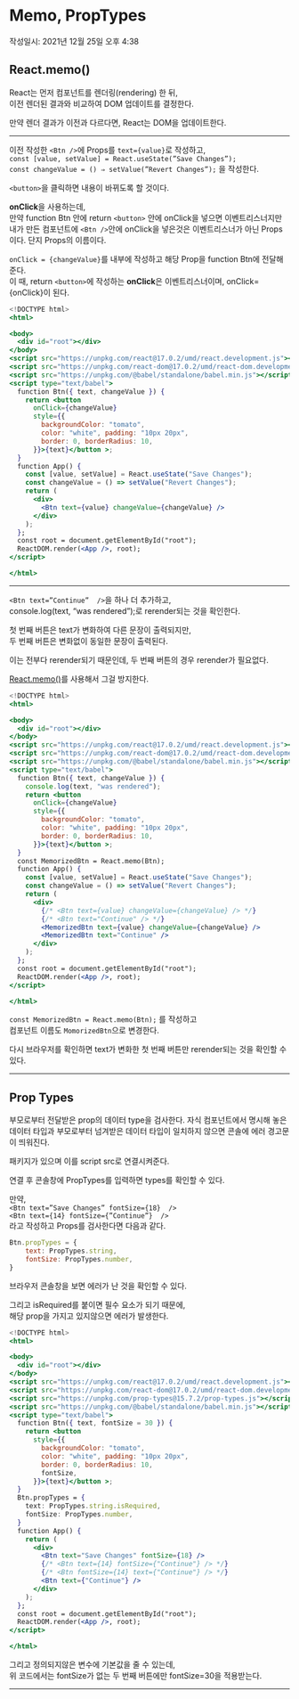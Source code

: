 # Memo, PropTypes
작성일시: 2021년 12월 25일 오후 4:38

## React.memo()

React는 먼저 컴포넌트를 렌더링(rendering) 한 뒤,<br/> 이전 렌더된 결과와 비교하여 DOM 업데이트를 결정한다.

만약 렌더 결과가 이전과 다르다면, React는 DOM을 업데이트한다.

---

이전 작성한 `<Btn />`에 Props를 `text={value}`로 작성하고,<br/>
`const [value, setValue] = React.useState(”Save Changes”);`<br/>
`const changeValue = () ⇒ setValue(”Revert Changes”);`
을 작성한다.

`<button>`을 클릭하면 내용이 바뀌도록 할 것이다.

**onClick**을 사용하는데,<br/>
만약 function Btn 안에 return `<button>` 안에 onClick을 넣으면 이벤트리스너지만<br/>
내가 만든 컴포넌트에 `<Btn />`안에 onClick을 넣은것은 이벤트리스너가 아닌 Props 이다. 단지 Props의 이름이다.

`onClick = {changeValue}`를 내부에 작성하고 해당 Prop을 function Btn에 전달해준다.<br/>
이 때, return `<button>`에 작성하는 **onClick**은 이벤트리스너이며,
onClick={onClick}이 된다.

```jsx
<!DOCTYPE html>
<html>

<body>
  <div id="root"></div>
</body>
<script src="https://unpkg.com/react@17.0.2/umd/react.development.js"></script>
<script src="https://unpkg.com/react-dom@17.0.2/umd/react-dom.development.js"></script>
<script src="https://unpkg.com/@babel/standalone/babel.min.js"></script>
<script type="text/babel">
  function Btn({ text, changeValue }) {
    return <button
      onClick={changeValue}
      style={{
        backgroundColor: "tomato",
        color: "white", padding: "10px 20px",
        border: 0, borderRadius: 10,
      }}>{text}</button >;
  }
  function App() {
    const [value, setValue] = React.useState("Save Changes");
    const changeValue = () => setValue("Revert Changes");
    return (
      <div>
        <Btn text={value} changeValue={changeValue} />
      </div>
    );
  };
  const root = document.getElementById("root");
  ReactDOM.render(<App />, root);
</script>

</html>
```

---

`<Btn text=”Continue”  />`을 하나 더 추가하고,<br/>
console.log(text, “was rendered”);로 rerender되는 것을 확인한다.

첫 번째 버튼은 text가 변화하여 다른 문장이 출력되지만,<br/>
두 번째 버튼은 변화없이 동일한 문장이 출력된다.

이는 전부다 rerender되기 때문인데, 두 번째 버튼의 경우 rerender가 필요없다.

<u>React.memo()</u>를 사용해서 그걸 방지한다.

```jsx
<!DOCTYPE html>
<html>

<body>
  <div id="root"></div>
</body>
<script src="https://unpkg.com/react@17.0.2/umd/react.development.js"></script>
<script src="https://unpkg.com/react-dom@17.0.2/umd/react-dom.development.js"></script>
<script src="https://unpkg.com/@babel/standalone/babel.min.js"></script>
<script type="text/babel">
  function Btn({ text, changeValue }) {
    console.log(text, "was rendered");
    return <button
      onClick={changeValue}
      style={{
        backgroundColor: "tomato",
        color: "white", padding: "10px 20px",
        border: 0, borderRadius: 10,
      }}>{text}</button >;
  }
  const MemorizedBtn = React.memo(Btn);
  function App() {
    const [value, setValue] = React.useState("Save Changes");
    const changeValue = () => setValue("Revert Changes");
    return (
      <div>
        {/* <Btn text={value} changeValue={changeValue} /> */}
        {/* <Btn text="Continue" /> */}
        <MemorizedBtn text={value} changeValue={changeValue} />
        <MemorizedBtn text="Continue" />
      </div>
    );
  };
  const root = document.getElementById("root");
  ReactDOM.render(<App />, root);
</script>

</html>
```

`const MemorizedBtn = React.memo(Btn);` 를 작성하고<br/>
컴포넌트 이름도 `MomorizedBtn`으로 변경한다.

다시 브라우저를 확인하면 text가 변화한 첫 번째 버튼만 rerender되는 것을 확인할 수 있다.

---

## Prop Types

부모로부터 전달받은 prop의 데이터 type을 검사한다. 자식 컴포넌트에서 명시해 놓은 데이터 타입과 부모로부터 넘겨받은 데이터 타입이 일치하지 않으면 콘솔에 에러 경고문이 띄워진다.

패키지가 있으며 이를 script src로 연결시켜준다.

연결 후 콘솔창에 PropTypes를 입력하면 types를 확인할 수 있다.

만약,<br/>
`<Btn text=”Save Changes” fontSize={18}  />`<br/>
`<Btn text={14} fontSize={”Continue”}  />`<br/>
라고 작성하고 Props를 검사한다면 다음과 같다.

```jsx
Btn.propTypes = {
	text: PropTypes.string,
	fontSize: PropTypes.number,
}
```

브라우저 콘솔창을 보면 에러가 난 것을 확인할 수 있다.

그리고 isRequired를 붙이면 필수 요소가 되기 때문에,<br/>
해당 prop을 가지고 있지않으면 에러가 발생한다.

```jsx
<!DOCTYPE html>
<html>

<body>
  <div id="root"></div>
</body>
<script src="https://unpkg.com/react@17.0.2/umd/react.development.js"></script>
<script src="https://unpkg.com/react-dom@17.0.2/umd/react-dom.development.js"></script>
<script src="https://unpkg.com/prop-types@15.7.2/prop-types.js"></script>
<script src="https://unpkg.com/@babel/standalone/babel.min.js"></script>
<script type="text/babel">
  function Btn({ text, fontSize = 30 }) {
    return <button
      style={{
        backgroundColor: "tomato",
        color: "white", padding: "10px 20px",
        border: 0, borderRadius: 10,
        fontSize,
      }}>{text}</button >;
  }
  Btn.propTypes = {
    text: PropTypes.string.isRequired,
    fontSize: PropTypes.number,
  }
  function App() {
    return (
      <div>
        <Btn text="Save Changes" fontSize={18} />
        {/* <Btn text={14} fontSize={"Continue"} /> */}
        {/* <Btn fontSize={14} text={"Continue"} /> */}
        <Btn text={"Continue"} />
      </div>
    );
  };
  const root = document.getElementById("root");
  ReactDOM.render(<App />, root);
</script>

</html>
```

그리고 정의되지않은 변수에 기본값을 줄 수 있는데,<br/>
위 코드에서는 fontSize가 없는 두 번째 버튼에만 fontSize=30을 적용받는다.

---
